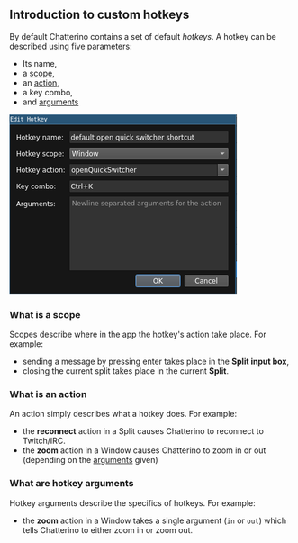 ## Introduction to custom hotkeys

By default Chatterino contains a set of default *hotkeys*. A hotkey can be described using five parameters:

- Its name,
- a [scope][scope],
- an [action][action],
- a key combo,
- and [arguments][arguments]

![Open quick switcher hotkey being edited](images/hotkeys/Editing.png)

### What is a scope

Scopes describe where in the app the hotkey's action take place. For example:

- sending a message by pressing enter takes place in the **Split input box**,
- closing the current split takes place in the current **Split**.

### What is an action

An action simply describes what a hotkey does. For example:

- the **reconnect** action in a Split causes Chatterino to reconnect to Twitch/IRC.
- the **zoom** action in a Window causes Chatterino to zoom in or out (depending on the [arguments][arguments] given)

### What are hotkey arguments

Hotkey arguments describe the specifics of hotkeys. For example:

- the **zoom** action in a Window takes a single argument (`in` or `out`) which tells Chatterino to either zoom in or zoom out.

[arguments]:#what-are-hotkey-arguments
[action]:#what-is-an-action
[scope]:#what-is-a-scope
